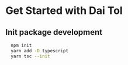 # Get Started with Dai Tol

## Init package development

```sh
  npm init
  yarn add -D typescript
  yarn tsc --init
```
